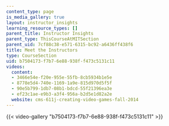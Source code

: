 ```yaml
---
content_type: page
is_media_gallery: true
layout: instructor_insights
learning_resource_types: []
parent_title: Instructor Insights
parent_type: ThisCourseAtMITSection
parent_uid: 7cf88c38-e571-6315-bc92-a6436ff438f6
title: Meet the Instructors
type: CourseSection
uid: b7504173-f7b7-6e88-938f-f473c5131c11
videos:
  content:
  - 3466e54e-f20e-955e-55fb-8cb5934b1e5e
  - 8778e5d4-740e-1169-1a9e-815d970d5f5f
  - 90e5b799-1db7-08b1-bdcd-55f21396ea3e
  - ef23c1ae-e9b3-a3f4-956a-b2d5e1d82a2e
  website: cms-611j-creating-video-games-fall-2014
---
```



{{< video-gallery "b7504173-f7b7-6e88-938f-f473c5131c11" >}}

